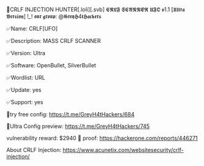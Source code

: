 💉CRLF INJECTION HUNTER[.loli][.svb]
𝕮𝕽𝕷𝕱 𝕾𝕮𝕬𝕹𝕹𝕰𝕽 𝖀𝕱𝕺 𝖛1.1 [𝖀𝖑𝖙𝖗𝖆 𝖁𝖊𝖗𝖘𝖎𝖔𝖓] !*_*! 𝖔𝖚𝖗 𝖌𝖗𝖔𝖚𝖕: @𝕲𝖗𝖊𝖞𝕳4𝖙𝕳𝖆𝖈𝖐𝖊𝖗𝖘

✅Name: CRLF[UFO]

✅Description: MASS CRLF SCANNER

✅Version: Ultra

✅Software: OpenBullet, SilverBullet

✅Wordlist: URL

✅Update: yes

✅Support: yes

👾try free config: https://t.me/GreyH4tHackers/684

👾Ultra Config preview: https://t.me/GreyH4tHackers/745

vulnerability reward: $2940 🤑 proof: https://hackerone.com/reports/446271

About CRLF Injection: https://www.acunetix.com/websitesecurity/crlf-injection/
